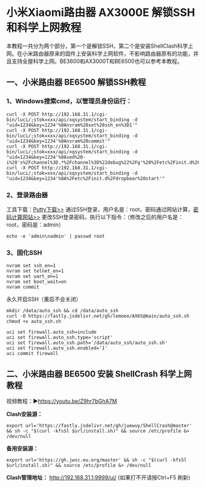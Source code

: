 # 小米Xiaomi路由器 AX3000E 解锁SSH和科学上网教程
本教程一共分为两个部分，第一个是解锁SSH，第二个是安装ShellClash科学上网。在小米路由器原来的固件上安装科学上网软件，不影响路由器原有的功能，并且支持全屋科学上网。BE3600和AX3000T和BE6500也可以参考本教程。

## 一、小米路由器 BE6500 解锁SSH教程

### 1、Windows搜索cmd，以管理员身份运行：

    curl -X POST http://192.168.31.1/cgi-bin/luci/;stok=xxx/api/xqsystem/start_binding -d "uid=1234&key=1234'%0Anvram%20set%20ssh_en%3D1'"
    curl -X POST http://192.168.31.1/cgi-bin/luci/;stok=xxx/api/xqsystem/start_binding -d "uid=1234&key=1234'%0Anvram%20commit'"
    curl -X POST http://192.168.31.1/cgi-bin/luci/;stok=xxx/api/xqsystem/start_binding -d "uid=1234&key=1234'%0Ased%20-i%20's%2Fchannel%3D.*%2Fchannel%3D%22debug%22%2Fg'%20%2Fetc%2Finit.d%2Fdropbear'"
    curl -X POST http://192.168.31.1/cgi-bin/luci/;stok=xxx/api/xqsystem/start_binding -d "uid=1234&key=1234'%0A%2Fetc%2Finit.d%2Fdropbear%20start'"

### 2、登录路由器
工具下载：[Putty下载>>](https://github.com/uyez/lyq/releases/download/rom/putty.zip)
通过SSH登录，用户名是：root，密码通过网站计算，[密码计算网站>>](https://miwifi.dev/ssh)
更改SSH登录密码，执行以下指令：（修改之后的用户名是：root，密码是：admin）

    echo -e 'admin\nadmin' | passwd root

### 3、固化SSH

    nvram set ssh_en=1
    nvram set telnet_en=1
    nvram set uart_en=1
    nvram set boot_wait=on
    nvram commit

永久开启SSH（重启不会关闭）

    mkdir /data/auto_ssh && cd /data/auto_ssh
    curl -O https://fastly.jsdelivr.net/gh/lemoeo/AX6S@main/auto_ssh.sh
    chmod +x auto_ssh.sh

    uci set firewall.auto_ssh=include
    uci set firewall.auto_ssh.type='script'
    uci set firewall.auto_ssh.path='/data/auto_ssh/auto_ssh.sh'
    uci set firewall.auto_ssh.enabled='1'
    uci commit firewall

## 二、小米路由器 BE6500 安装 ShellCrash 科学上网教程
视频教程：▶https://youtu.be/Z9hr7bGhA7M

**Clash安装源：**

    export url='https://fastly.jsdelivr.net/gh/juewuy/ShellCrash@master' && sh -c "$(curl -kfsSl $url/install.sh)" && source /etc/profile &> /dev/null

**备用安装源：**

    export url='https://gh.jwsc.eu.org/master' && sh -c "$(curl -kfsSl $url/install.sh)" && source /etc/profile &> /dev/null

**Clash管理地址：** http://192.168.31.1:9999/ui/ (如果打不开请按Ctrl+F5 刷新)

